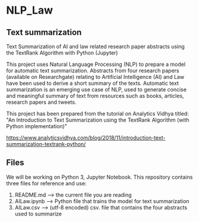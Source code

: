 # NLP_Law
## Text summarization
Text Summarization of AI and law related research paper abstracts using the TextRank Algorithm with Python (Jupyter)

This project uses Natural Language Processing (NLP) to prepare a model for automatic text summarization. Abstracts from four research papers (available on Researchgate) relating to Artificial Intelligence (AI) and Law have been used to derive a short summary of the texts. Automatic text summarization is an emerging use case of NLP, used to generate concise and meaningful summary of text from resources such as books, articles, research papers and tweets. 

This project has been prepared from the tutorial on Analytics Vidhya titled: "An Introduction to Text Summarization using the TextRank Algorithm (with Python implementation)" 

https://www.analyticsvidhya.com/blog/2018/11/introduction-text-summarization-textrank-python/ 

## Files
We will be working on Python 3, Jupyter Notebook. This repository contains three files for reference and use: 
  1) README.md --> the current file you are reading
  2) AILaw.ipynb --> Python file that trains the model for text summarization
  3) AILaw.csv --> (utf-8 encoded) csv. file that contains the four abstracts used to summarize 
